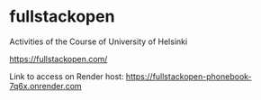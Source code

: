 # fullstackopen
Activities of the Course of University of Helsinki
 
https://fullstackopen.com/

Link to access on Render host:
https://fullstackopen-phonebook-7q6x.onrender.com